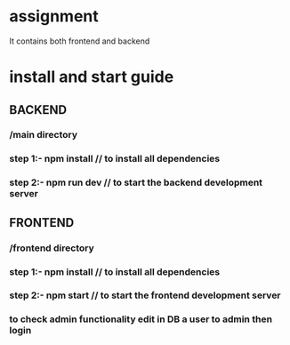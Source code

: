 # assignment
It contains both frontend and backend

# install and start guide

## BACKEND
### /main  directory 
### step 1:- npm install  // to install all dependencies
### step 2:- npm run dev  // to start the backend development server

## FRONTEND
### /frontend directory
### step 1:- npm install  // to install all dependencies
### step 2:- npm start  // to start the frontend development server

### to check admin functionality edit in DB a user to admin then login 

